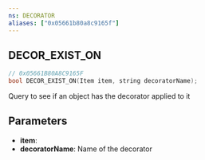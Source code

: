 ```yaml
---
ns: DECORATOR
aliases: ["0x05661b80a8c9165f"]
---
```

## DECOR_EXIST_ON

```c
// 0x05661B80A8C9165F
bool DECOR_EXIST_ON(Item item, string decoratorName);
```

Query to see if an object has the decorator applied to it


## Parameters
* **item**: 
* **decoratorName**: Name of the decorator
